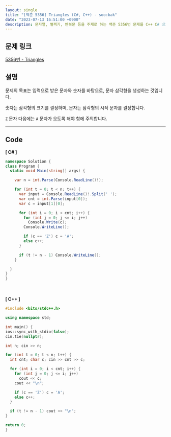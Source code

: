 ```yaml
---
layout: single
title: "[백준 5356] Triangles (C#, C++) - soo:bak"
date: "2023-07-13 16:51:00 +0900"
description: 문자열, 별찍기, 반복문 등을 주제로 하는 백준 5356번 문제를 C++ C# 으로 풀이 및 해설
---
```


## 문제 링크
  [5356번 - Triangles](https://www.acmicpc.net/problem/5356)

## 설명
문제의 목표는 입력으로 받은 문자와 숫자를 바탕으로, 문자 삼각형을 생성하는 것입니다. <br>

숫자는 삼각형의 크기를 결정하며, 문자는 삼각형의 시작 문자를 결정합니다. <br>

`Z` 문자 다음에는 `A` 문자가 오도록 해야 함에 주의합니다. <br>
- - -

## Code
<b>[ C# ] </b>
<br>

  ```c#
namespace Solution {
  class Program {
    static void Main(string[] args) {

      var n = int.Parse(Console.ReadLine()!);

      for (int t = 0; t < n; t++) {
        var input = Console.ReadLine()!.Split(' ');
        var cnt = int.Parse(input[0]);
        var c = input[1][0];

        for (int i = 0; i < cnt; i++) {
          for (int j = 0; j <= i; j++)
            Console.Write(c);
          Console.WriteLine();

          if (c == 'Z') c = 'A';
          else c++;
        }

        if (t != n - 1) Console.WriteLine();
      }

    }
  }
}
  ```
<br><br>
<b>[ C++ ] </b>
<br>

  ```c++
#include <bits/stdc++.h>

using namespace std;

int main() {
  ios::sync_with_stdio(false);
  cin.tie(nullptr);

  int n; cin >> n;

  for (int t = 0; t < n; t++) {
    int cnt; char c; cin >> cnt >> c;

    for (int i = 0; i < cnt; i++) {
      for (int j = 0; j <= i; j++)
        cout << c;
      cout << "\n";

      if (c == 'Z') c = 'A';
      else c++;
    }

    if (t != n - 1) cout << "\n";
  }

  return 0;
}
  ```
